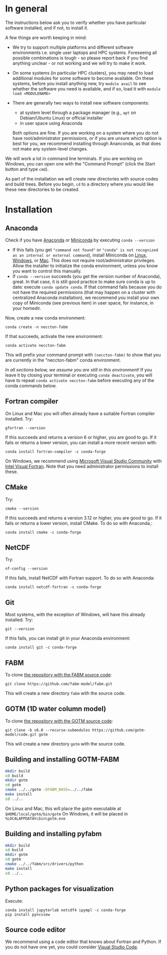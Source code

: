 # In general

The instructions below  ask you to verify whether you have particular software
installed, and if not, to install it.

A few things are worth keeping in mind:

* We try to support multiple platforms and different software environments i.e. single user laptops and HPC systems. Foreseeing all possible combinations is tough - so please report back if you find anything unclear - or not working and we will try to make it work.

* On some systems (in particular HPC clusters), you may need to load additional modules for some software to become available.
  On these systems, before you install anything new, try `module avail` to see whether the software you need is available,
  and if so, load it with `module load <MODULENAME>`

* There are generally two ways to install new software components:
  - at system level through a package manager (e.g., `apt` on Debian/Ubuntu Linux) or official installer
  - in user space using Anaconda

  Both options are fine. If you are working on a system where you do not have root/administrator permissions,
  or if you are unsure which option is best for you, we recommend installing through Ananconda,
  as that does not make any system-level changes.

We will work a lot in command line terminals. If you are working on Windows, you can open one with the "Command Prompt" (click the Start button and type `cmd`).

As part of the installation we will create new directories with source codes and build trees.
Before you begin, `cd` to a directory where you would like these new directories to be created.

# Installation

## Anaconda

Check if you have [Anaconda](https://new.anaconda.com/products/distribution) or [Miniconda](https://docs.conda.io/en/latest/miniconda.html) by executing `conda --version`

* If this fails (you get `"command not found"` or `"conda" is not recognized as an internal or external command`), install Miniconda on [Linux](https://conda.io/projects/conda/en/stable/user-guide/install/linux.html), [Windows](https://conda.io/projects/conda/en/stable/user-guide/install/windows.html), or [Mac](https://conda.io/projects/conda/en/stable/user-guide/install/macos.html). This does not require root/administrator privileges. Allow the installer to initialize the conda environment, unless you know you want to control this manually.​
* If `conda --version` succeeds (you get the version number of Anaconda), great. In that case,
  it is still good practice to make sure conda is up to date: execute `conda update conda`.
  If that command fails because you do not have the required permissions (that may happen on a cluster with centralized Anaconda installation),
  we recommend you install your own copy of Miniconda (see previous item) in user space, for instance, in your homedir.

Now, create a new conda environment​:

`conda create -n neccton-fabm`

If that succeeds, activate the new environment:

`conda activate neccton-fabm`

This will prefix your command prompt with `(neccton-fabm)` to show that you are currently in the "neccton-fabm" conda environment.

*In all sections below, we assume you are still in this environment!*
If you leave it by closing your terminal or executing `conda deactivate`, you will have to repeat `conda activate neccton-fabm` before executing any of the conda commands below.

## Fortran compiler

On Linux and Mac you will often already have a suitable Fortran compiler installed. Try:

`gfortran --version`

If this succeeds and returns a version 6 or higher, you are good to go. If it fails or returns a lower version, you can install a more recent version with:

`conda install fortran-compiler -c conda-forge`

On Windows, we recommend using [Microsoft Visual Studio Community](https://visualstudio.microsoft.com/) with [Intel Visual Fortran](https://www.intel.com/content/www/us/en/developer/articles/tool/oneapi-standalone-components.html#fortran). Note that you need administrator permissions to install these.

## CMake

Try:

`cmake --version`

If this succeeds and returns a version 3.12 or higher, you are good to go. If it fails or returns a lower version, install CMake. To do so with Anaconda,:

`conda install cmake -c conda-forge`

## NetCDF

Try:

`nf-config --version`

If this fails, install NetCDF with Fortran support. To do so with Anaconda:

`conda install netcdf-fortran -c conda-forge`

## Git

Most systems, with the exception of Windows, will have this already installed. Try:

`git --version`

If this fails, you can install git in your Anaconda environment:

`conda install git -c conda-forge`

## FABM

To clone [the repository with the FABM source code](https://fabm.net/code):

`git clone https://github.com/fabm-model/fabm.git`

This will create a new directory `fabm` with the source code.

## GOTM (1D water column model)

To clone [the repository with the GOTM source code](https://github.com/gotm-model/code):

`git clone -b v6.0 --recurse-submodules https://github.com/gotm-model/code.git gotm`

This will create a new directory `gotm` with the source code.

## Building and installing GOTM-FABM

```bash
mkdir build
cd build
mkdir gotm
cd gotm
cmake ../../gotm -DFABM_BASE=../../fabm
make install
cd ../..
```

On Linux and Mac, this will place the gotm executable at `$HOME/local/gotm/bin/gotm`
On Windows, it will be placed in `%LOCALAPPDATA%\bin\gotm.exe`

## Building and installing pyfabm

```bash
mkdir build
cd build
mkdir gotm
cd gotm
cmake ../../fabm/src/drivers/python
make install
cd ../..
```

## Python packages for visualization

Execute:

```
conda install jupyterlab netcdf4 ipympl -c conda-forge
pip install pyncview
```

## Source code editor

We recommend using a code editor that knows about Fortran and Python.
If you do not have one yet, you could consider [Visual Studio Code](https://code.visualstudio.com/).
